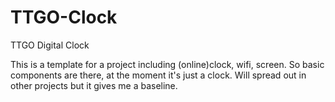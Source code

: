 # TTGO-Clock
TTGO Digital Clock

This is a template for a project including (online)clock, wifi, screen.
So basic components are there, at the moment it's just a clock. Will spread out in other projects but it gives me a baseline.
